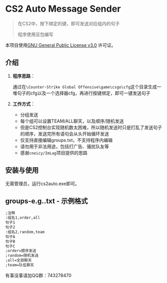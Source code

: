 ﻿# CS2 Auto Message Sender

> 在CS2中，按下绑定的键，即可发送对应组内的句子
>
> 程序使用豆包编写

本项目使用[GNU General Public License v3.0](LICENSE) 许可证。

## 介绍

1. **程序思路**：
   
   通过在`\Counter-Strike Global Offensive\game\csgo\cfg`这个目录生成一堆句子的cfg以及一个选择器cfg，再进行按键绑定，即可一键发送句子

2. **工作方式**：
   
   - 分组发送
   - 每个组可以设置TEAM/ALL聊天，以及顺序/随机发送
   - 但是CS2控制台实现随机数太困难，所以随机发送时只是打乱了发送句子的顺序，发送完所有语句会从头开始循环发送
   - 仅支持直接编辑groups.txt，不支持程序内编辑
   - 请勿用于非法用途，包括打广告、骚扰队友等
   - 感谢`cneicy/ImLag`项目提供的思路

## 安装与使用

无需管理员，运行cs2auto.exe即可。

## groups-e.g..txt - 示例格式

```txt
;注释
:组名1,order,all
句子1
句子2
:组名2,random,team
句子A
句子B
句子C
;order=顺序发送
;random=随机发送
;all=全部聊天
;team=队伍聊天
```
有事没事请加QQ群：743278470
